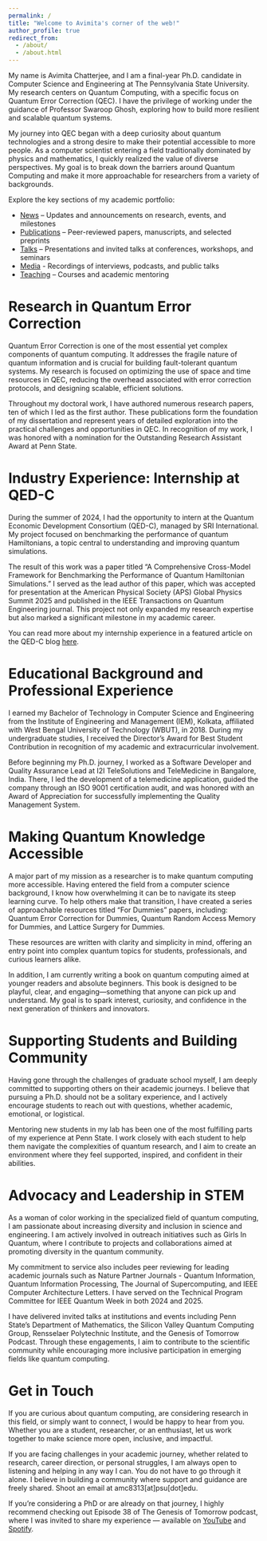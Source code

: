 ```yaml
---
permalink: /
title: "Welcome to Avimita's corner of the web!"
author_profile: true
redirect_from: 
  - /about/
  - /about.html
---
```


My name is Avimita Chatterjee, and I am a final-year Ph.D. candidate in Computer Science and Engineering at The Pennsylvania State University. My research centers on Quantum Computing, with a specific focus on Quantum Error Correction (QEC). I have the privilege of working under the guidance of Professor Swaroop Ghosh, exploring how to build more resilient and scalable quantum systems.

My journey into QEC began with a deep curiosity about quantum technologies and a strong desire to make their potential accessible to more people. As a computer scientist entering a field traditionally dominated by physics and mathematics, I quickly realized the value of diverse perspectives. My goal is to break down the barriers around Quantum Computing and make it more approachable for researchers from a variety of backgrounds.

Explore the key sections of my academic portfolio:
* [News](https://avimita-amc8313.github.io/avimita_chatterjee/news/) – Updates and announcements on research, events, and milestones
* [Publications](https://avimita-amc8313.github.io/avimita_chatterjee/publications/) – Peer-reviewed papers, manuscripts, and selected preprints
* [Talks](https://avimita-amc8313.github.io/avimita_chatterjee/talks/) – Presentations and invited talks at conferences, workshops, and seminars
* [Media](https://avimita-amc8313.github.io/avimita_chatterjee/media/) - Recordings of interviews, podcasts, and public talks
* [Teaching](https://avimita-amc8313.github.io/avimita_chatterjee/teaching/) – Courses and academic mentoring

Research in Quantum Error Correction
======
Quantum Error Correction is one of the most essential yet complex components of quantum computing. It addresses the fragile nature of quantum information and is crucial for building fault-tolerant quantum systems. My research is focused on optimizing the use of space and time resources in QEC, reducing the overhead associated with error correction protocols, and designing scalable, efficient solutions.

Throughout my doctoral work, I have authored numerous research papers, ten of which I led as the first author. These publications form the foundation of my dissertation and represent years of detailed exploration into the practical challenges and opportunities in QEC. In recognition of my work, I was honored with a nomination for the Outstanding Research Assistant Award at Penn State.


Industry Experience: Internship at QED-C
======
During the summer of 2024, I had the opportunity to intern at the Quantum Economic Development Consortium (QED-C), managed by SRI International. My project focused on benchmarking the performance of quantum Hamiltonians, a topic central to understanding and improving quantum simulations.

The result of this work was a paper titled “A Comprehensive Cross-Model Framework for Benchmarking the Performance of Quantum Hamiltonian Simulations.” I served as the lead author of this paper, which was accepted for presentation at the American Physical Society (APS) Global Physics Summit 2025 and published in the IEEE Transactions on Quantum Engineering journal. This project not only expanded my research expertise but also marked a significant milestone in my academic career.

You can read more about my internship experience in a featured article on the QED-C blog [here](https://quantumconsortium.org/publication/confusion-clarity-and-quantum-highs-a-summer-at-the-qed-c/?utm_source=hs_email&utm_medium=email&_hsenc=p2ANqtz-8PhycQDLFWXNtbEp4AiRBcgeNSkjhmpyH_tognbDJEwxPOMy-P9j7CxpShx7e591GssGVW).


Educational Background and Professional Experience
======
I earned my Bachelor of Technology in Computer Science and Engineering from the Institute of Engineering and Management (IEM), Kolkata, affiliated with West Bengal University of Technology (WBUT), in 2018. During my undergraduate studies, I received the Director’s Award for Best Student Contribution in recognition of my academic and extracurricular involvement.

Before beginning my Ph.D. journey, I worked as a Software Developer and Quality Assurance Lead at I2I TeleSolutions and TeleMedicine in Bangalore, India. There, I led the development of a telemedicine application, guided the company through an ISO 9001 certification audit, and was honored with an Award of Appreciation for successfully implementing the Quality Management System.


Making Quantum Knowledge Accessible
======
A major part of my mission as a researcher is to make quantum computing more accessible. Having entered the field from a computer science background, I know how overwhelming it can be to navigate its steep learning curve. To help others make that transition, I have created a series of approachable resources titled “For Dummies” papers, including: Quantum Error Correction for Dummies, Quantum Random Access Memory for Dummies, and Lattice Surgery for Dummies.

These resources are written with clarity and simplicity in mind, offering an entry point into complex quantum topics for students, professionals, and curious learners alike.

In addition, I am currently writing a book on quantum computing aimed at younger readers and absolute beginners. This book is designed to be playful, clear, and engaging—something that anyone can pick up and understand. My goal is to spark interest, curiosity, and confidence in the next generation of thinkers and innovators.


Supporting Students and Building Community
======
Having gone through the challenges of graduate school myself, I am deeply committed to supporting others on their academic journeys. I believe that pursuing a Ph.D. should not be a solitary experience, and I actively encourage students to reach out with questions, whether academic, emotional, or logistical.

Mentoring new students in my lab has been one of the most fulfilling parts of my experience at Penn State. I work closely with each student to help them navigate the complexities of quantum research, and I aim to create an environment where they feel supported, inspired, and confident in their abilities.


Advocacy and Leadership in STEM
======
As a woman of color working in the specialized field of quantum computing, I am passionate about increasing diversity and inclusion in science and engineering. I am actively involved in outreach initiatives such as Girls In Quantum, where I contribute to projects and collaborations aimed at promoting diversity in the quantum community.

My commitment to service also includes peer reviewing for leading academic journals such as Nature Partner Journals - Quantum Information, Quantum Information Processing, The Journal of Supercomputing, and IEEE Computer Architecture Letters. I have served on the Technical Program Committee for IEEE Quantum Week in both 2024 and 2025.

I have delivered invited talks at institutions and events including Penn State’s Department of Mathematics, the Silicon Valley Quantum Computing Group, Rensselaer Polytechnic Institute, and the Genesis of Tomorrow Podcast. Through these engagements, I aim to contribute to the scientific community while encouraging more inclusive participation in emerging fields like quantum computing.


Get in Touch
======
If you are curious about quantum computing, are considering research in this field, or simply want to connect, I would be happy to hear from you. Whether you are a student, researcher, or an enthusiast, let us work together to make science more open, inclusive, and impactful.

If you are facing challenges in your academic journey, whether related to research, career direction, or personal struggles, I am always open to listening and helping in any way I can. You do not have to go through it alone. I believe in building a community where support and guidance are freely shared. Shoot an email at amc8313[at]psu[dot]edu.

If you’re considering a PhD or are already on that journey, I highly recommend checking out Episode 38 of The Genesis of Tomorrow podcast, where I was invited to share my experience — available on [YouTube](https://www.youtube.com/watch?v=OKRcqTDhUn8&ab_channel=GenesisofTomorrow) and [Spotify](https://open.spotify.com/episode/1VerV8ezzKDT9BHCfkSPJZ?si=XlXsYIvlQ9ScPTIKzCQuQw&nd=1&dlsi=bbcd2f03861e4032).

